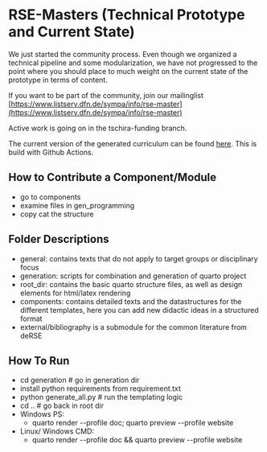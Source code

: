 # RSE-Masters (Technical Prototype and Current State)

We just started the community process. Even though we organized a technical pipeline and some modularization, we have not progressed to the point where you should place to much weight on the current state of the prototype in terms of content. 

If you want to be part of the community, join our mailinglist [https://www.listserv.dfn.de/sympa/info/rse-master](https://www.listserv.dfn.de/sympa/info/rse-master)

Active work is going on in the tschira-funding branch. 

The current version of the generated curriculum can be found [here](https://the-teachingrse-project.github.io/RSE-Masters/). This is build with Github Actions.

## How to Contribute a Component/Module

- go to components 
- examine files in gen_programming 
- copy cat the structure

## Folder Descriptions

- general: contains texts that do not apply to target groups or disciplinary focus
- generation: scripts for combination and generation of quarto project
- root_dir: contains the basic quarto structure files, as well as design elements for html/latex rendering
- components: contains detailed texts and the datastructures for the different templates, here you can add new didactic ideas in a structured format
- external/bibliography is a submodule for the common literature from deRSE


## How To Run

- cd generation # go in generation dir
- install python requirements from requirement.txt
- python generate_all.py # run the templating logic
- cd .. # go back in root dir
- Windows PS:
  - quarto render --profile doc; quarto preview --profile website
- Linux/ Windows CMD:
  - quarto render --profile doc && quarto preview --profile website
